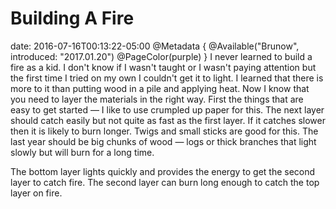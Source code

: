 # Building A Fire
date: 2016-07-16T00:13:22-05:00
@Metadata {
  @Available("Brunow", introduced: "2017.01.20")
  @PageColor(purple)
}
I never learned to build a fire as a kid. I don't know if I wasn't taught or I wasn't paying attention but the first time I tried on my own I couldn't get it to light. I learned that there is more to it than putting wood in a pile and applying heat. Now I know that you need to layer the materials in the right way. First the things that are easy to get started &mdash; I like to use crumpled up paper for this. The next layer should catch easily but not quite as fast as the first layer. If it catches slower then it is likely to burn longer. Twigs and small sticks are good for this. The last year should be big chunks of wood &mdash; logs or thick branches that light slowly but will burn for a long time.

The bottom layer lights quickly and provides the energy to get the second layer to catch fire. The second layer can burn long enough to catch the top layer on fire. 

